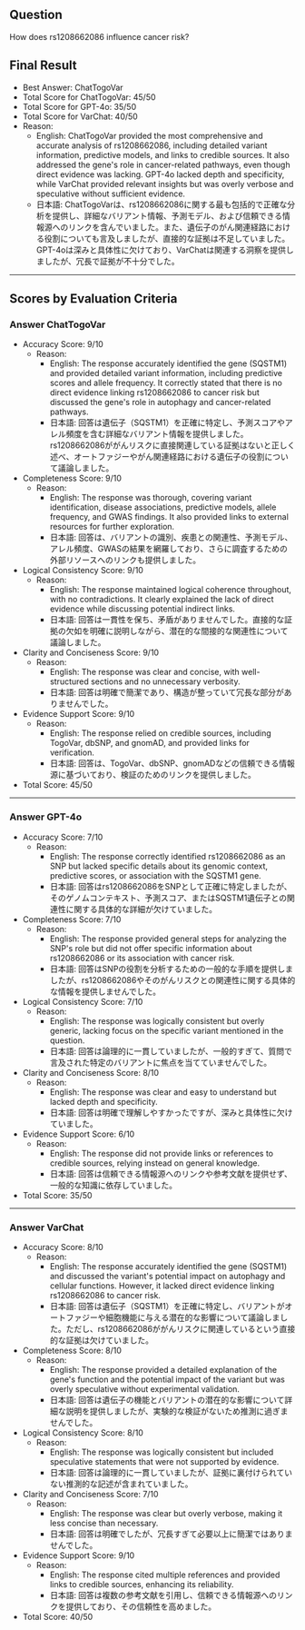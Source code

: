 ## Question

How does rs1208662086 influence cancer risk?

## Final Result

- Best Answer: ChatTogoVar
- Total Score for ChatTogoVar: 45/50
- Total Score for GPT-4o: 35/50
- Total Score for VarChat: 40/50
- Reason:
  - English: ChatTogoVar provided the most comprehensive and accurate analysis of rs1208662086, including detailed variant information, predictive models, and links to credible sources. It also addressed the gene's role in cancer-related pathways, even though direct evidence was lacking. GPT-4o lacked depth and specificity, while VarChat provided relevant insights but was overly verbose and speculative without sufficient evidence.
  - 日本語: ChatTogoVarは、rs1208662086に関する最も包括的で正確な分析を提供し、詳細なバリアント情報、予測モデル、および信頼できる情報源へのリンクを含んでいました。また、遺伝子のがん関連経路における役割についても言及しましたが、直接的な証拠は不足していました。GPT-4oは深みと具体性に欠けており、VarChatは関連する洞察を提供しましたが、冗長で証拠が不十分でした。

---

## Scores by Evaluation Criteria

### Answer ChatTogoVar
- Accuracy Score: 9/10
  - Reason: 
    - English: The response accurately identified the gene (SQSTM1) and provided detailed variant information, including predictive scores and allele frequency. It correctly stated that there is no direct evidence linking rs1208662086 to cancer risk but discussed the gene's role in autophagy and cancer-related pathways.
    - 日本語: 回答は遺伝子（SQSTM1）を正確に特定し、予測スコアやアレル頻度を含む詳細なバリアント情報を提供しました。rs1208662086ががんリスクに直接関連している証拠はないと正しく述べ、オートファジーやがん関連経路における遺伝子の役割について議論しました。
- Completeness Score: 9/10
  - Reason: 
    - English: The response was thorough, covering variant identification, disease associations, predictive models, allele frequency, and GWAS findings. It also provided links to external resources for further exploration.
    - 日本語: 回答は、バリアントの識別、疾患との関連性、予測モデル、アレル頻度、GWASの結果を網羅しており、さらに調査するための外部リソースへのリンクも提供しました。
- Logical Consistency Score: 9/10
  - Reason: 
    - English: The response maintained logical coherence throughout, with no contradictions. It clearly explained the lack of direct evidence while discussing potential indirect links.
    - 日本語: 回答は一貫性を保ち、矛盾がありませんでした。直接的な証拠の欠如を明確に説明しながら、潜在的な間接的な関連性について議論しました。
- Clarity and Conciseness Score: 9/10
  - Reason: 
    - English: The response was clear and concise, with well-structured sections and no unnecessary verbosity.
    - 日本語: 回答は明確で簡潔であり、構造が整っていて冗長な部分がありませんでした。
- Evidence Support Score: 9/10
  - Reason: 
    - English: The response relied on credible sources, including TogoVar, dbSNP, and gnomAD, and provided links for verification.
    - 日本語: 回答は、TogoVar、dbSNP、gnomADなどの信頼できる情報源に基づいており、検証のためのリンクを提供しました。
- Total Score: 45/50

---

### Answer GPT-4o
- Accuracy Score: 7/10
  - Reason: 
    - English: The response correctly identified rs1208662086 as an SNP but lacked specific details about its genomic context, predictive scores, or association with the SQSTM1 gene.
    - 日本語: 回答はrs1208662086をSNPとして正確に特定しましたが、そのゲノムコンテキスト、予測スコア、またはSQSTM1遺伝子との関連性に関する具体的な詳細が欠けていました。
- Completeness Score: 7/10
  - Reason: 
    - English: The response provided general steps for analyzing the SNP's role but did not offer specific information about rs1208662086 or its association with cancer risk.
    - 日本語: 回答はSNPの役割を分析するための一般的な手順を提供しましたが、rs1208662086やそのがんリスクとの関連性に関する具体的な情報を提供しませんでした。
- Logical Consistency Score: 7/10
  - Reason: 
    - English: The response was logically consistent but overly generic, lacking focus on the specific variant mentioned in the question.
    - 日本語: 回答は論理的に一貫していましたが、一般的すぎて、質問で言及された特定のバリアントに焦点を当てていませんでした。
- Clarity and Conciseness Score: 8/10
  - Reason: 
    - English: The response was clear and easy to understand but lacked depth and specificity.
    - 日本語: 回答は明確で理解しやすかったですが、深みと具体性に欠けていました。
- Evidence Support Score: 6/10
  - Reason: 
    - English: The response did not provide links or references to credible sources, relying instead on general knowledge.
    - 日本語: 回答は信頼できる情報源へのリンクや参考文献を提供せず、一般的な知識に依存していました。
- Total Score: 35/50

---

### Answer VarChat
- Accuracy Score: 8/10
  - Reason: 
    - English: The response accurately identified the gene (SQSTM1) and discussed the variant's potential impact on autophagy and cellular functions. However, it lacked direct evidence linking rs1208662086 to cancer risk.
    - 日本語: 回答は遺伝子（SQSTM1）を正確に特定し、バリアントがオートファジーや細胞機能に与える潜在的な影響について議論しました。ただし、rs1208662086ががんリスクに関連しているという直接的な証拠は欠けていました。
- Completeness Score: 8/10
  - Reason: 
    - English: The response provided a detailed explanation of the gene's function and the potential impact of the variant but was overly speculative without experimental validation.
    - 日本語: 回答は遺伝子の機能とバリアントの潜在的な影響について詳細な説明を提供しましたが、実験的な検証がないため推測に過ぎませんでした。
- Logical Consistency Score: 8/10
  - Reason: 
    - English: The response was logically consistent but included speculative statements that were not supported by evidence.
    - 日本語: 回答は論理的に一貫していましたが、証拠に裏付けられていない推測的な記述が含まれていました。
- Clarity and Conciseness Score: 7/10
  - Reason: 
    - English: The response was clear but overly verbose, making it less concise than necessary.
    - 日本語: 回答は明確でしたが、冗長すぎて必要以上に簡潔ではありませんでした。
- Evidence Support Score: 9/10
  - Reason: 
    - English: The response cited multiple references and provided links to credible sources, enhancing its reliability.
    - 日本語: 回答は複数の参考文献を引用し、信頼できる情報源へのリンクを提供しており、その信頼性を高めました。
- Total Score: 40/50